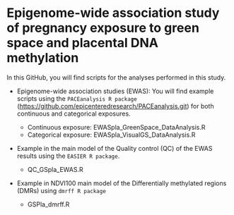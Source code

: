 # Epigenome-wide association study of pregnancy exposure to green space and placental DNA methylation 

In this GitHub, you will find scripts for the analyses performed in this study. 

-   Epigenome-wide association studies (EWAS):  You will find example scripts using the `PACEanalysis R package` (https://github.com/epicenteredresearch/PACEanalysis.git) for both continuous and categorical exposures.

    - Continuous exposure: EWASpla_GreenSpace_DataAnalysis.R
    - Categorical exposure: EWASpla_VisualGS_DataAnalysis.R

- Example in the main model of the Quality control (QC) of the EWAS results using the `EASIER R package`.
  
    -  QC_GSpla_EWAS.R
      
-	Example in NDVI100 main model of the Differentially methylated regions (DMRs) using `dmrff R package`
  
    - GSPla_dmrff.R
